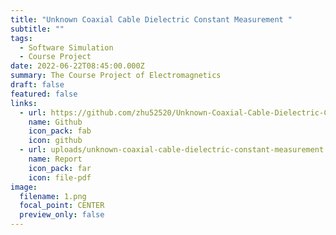 ```yaml
---
title: "Unknown Coaxial Cable Dielectric Constant Measurement "
subtitle: ""
tags:
  - Software Simulation
  - Course Project
date: 2022-06-22T08:45:00.000Z
summary: The Course Project of Electromagnetics
draft: false
featured: false
links:
  - url: https://github.com/zhu52520/Unknown-Coaxial-Cable-Dielectric-Constant-Measurement
    name: Github
    icon_pack: fab
    icon: github
  - url: uploads/unknown-coaxial-cable-dielectric-constant-measurement.pdf
    name: Report
    icon_pack: far
    icon: file-pdf
image:
  filename: 1.png
  focal_point: CENTER
  preview_only: false
---
```

